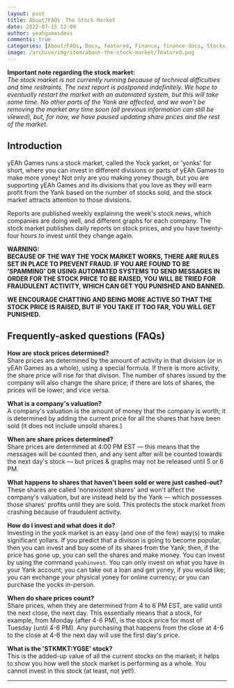 ```yaml
---
layout: post
title: About/FAQs﹕The Stock Market
date: 2022-07-15 12:09
author: yeahgamesdevs
comments: true
categories: [About/FAQs, Docs, featured, Finance, finance-docs, Stocks, Yank, yoney]
image: /archive/img/item/about-the-stock-market/featured.png
---
```

<!-- wp:paragraph -->
<p><strong>Important note regarding the stock market: </strong><br><em>The stock market is not currently running because of technical difficulties and time restraints. The next report is postponed indefinitely. We hope to eventually restart the market with an automated system, but this will take some time. No other parts of the Yank are affected, and we won't be removing the market any time soon (all previous information can still be viewed), but, for now, we have paused updating share prices and the rest of the market</em>.</p>
<!-- /wp:paragraph -->

<!-- wp:heading -->
<h2>Introduction</h2>
<!-- /wp:heading -->

<!-- wp:paragraph -->
<p>yEAh Games runs a stock market, called the Yock yarket, or 'yonks' for short, where you can invest in different divisions or parts of yEAh Games to make more yoney! Not only are you making yoney though, but you are supporting yEAh Games and its divisions that you love as they will earn profit from the Yank based on the number of stocks sold, and the stock market attracts attention to those divisions. </p>
<!-- /wp:paragraph -->

<!-- wp:paragraph -->
<p>Reports are published weekly explaining the week's stock news, which companies are doing well, and different graphs for each company. The stock market publishes daily reports on stock prices, and you have twenty-four hours to invest until they change again.</p>
<!-- /wp:paragraph -->

<!-- wp:paragraph {"textColor":"vivid-red"} -->
<p class="has-vivid-red-color has-text-color"><strong>WARNING: </strong><br><strong>BECAUSE OF THE WAY THE YOCK MARKET WORKS, THERE ARE RULES SET IN PLACE TO PREVENT FRAUD. IF YOU ARE FOUND TO BE 'SPAMMING' OR USING AUTOMATED SYSTEMS TO SEND MESSAGES IN ORDER FOR THE STOCK PRICE TO BE RAISED, YOU WILL BE TRIED FOR FRAUDULENT ACTIVITY, WHICH CAN GET YOU PUNISHED AND BANNED. </strong></p>
<!-- /wp:paragraph -->

<!-- wp:paragraph {"textColor":"vivid-red"} -->
<p class="has-vivid-red-color has-text-color"><strong>WE ENCOURAGE CHATTING AND BEING MORE ACTIVE SO THAT THE STOCK PRICE IS RAISED, BUT IF YOU TAKE IT TOO FAR, YOU WILL GET PUNISHED. </strong></p>
<!-- /wp:paragraph -->

<!-- wp:heading -->
<h2>Frequently-asked questions (FAQs)</h2>
<!-- /wp:heading -->

<!-- wp:paragraph -->
<p><strong>How are stock prices determined?</strong><br>Share prices are determined by the amount of activity in that division (or in yEAh Games as a whole), using a special formula. If there is more activity, the share price will rise for that divison. The number of shares issued by the company will also change the share price; if there are lots of shares, the prices will be lower; and vice versa.</p>
<!-- /wp:paragraph -->

<!-- wp:paragraph -->
<p><strong>What is a company's valuation?</strong><br>A company's valuation is the amount of money that the company is worth; it is determined by adding the current price for all the shares that have been sold (it does not include unsold shares.)</p>
<!-- /wp:paragraph -->

<!-- wp:paragraph -->
<p><strong>When are share prices determined?</strong><br>Share prices are determined at 4:00 PM EST — this means that the messages will be counted then, and any sent after will be counted towards the next day's stock — but prices &amp; graphs may not be released until 5 or 6 PM.</p>
<!-- /wp:paragraph -->

<!-- wp:paragraph -->
<p><strong>What happens to shares that haven't been sold or were just cashed-out?</strong><br>These shares are called 'nonexistent shares' and won't affect the company's valuation, but are instead held by the Yank — which possesses those shares' profits until they are sold. This protects the stock market from crashing because of fraudulent activity.</p>
<!-- /wp:paragraph -->

<!-- wp:paragraph -->
<p><strong>How do I invest and what does it do?</strong><br>Investing in the yock market is an easy (and one of the few) way(s) to make significant yollars. If you predict that a divison is going to become popular, then you can invest and buy some of its shares from the Yank; then, if the price has gone up, you can sell the shares and make money. You can invest by using the command <code>yeahinvest</code>. You can only invest on what you have in your Yank account; you can take out a loan and get yoney, if you would like; you can exchange your physical yoney for online currency; or you can purchase the yocks in-person.</p>
<!-- /wp:paragraph -->

<!-- wp:paragraph -->
<p><strong>When do share prices count?</strong><br>Share prices, when they are determined from 4 to 6 PM EST, are valid until the next close, the next day. This essentially means that a stock, for example, from Monday (after 4-6 PM), is the stock price for most of Tuesday (until 4-6 PM). Any purchasing that happens from the close at 4-6 to the close at 4-6 the next day will use the first day's price.</p>
<!-- /wp:paragraph -->

<!-- wp:paragraph -->
<p><strong>What is the 'STKMKT:YGSE' stock?</strong><br>This is the added-up value of all the current stocks on the market; it helps to show you how well the stock market is performing as a whole. You cannot invest in this stock (at least, not yet!).</p>
<!-- /wp:paragraph -->

<!-- wp:separator -->
<hr class="wp-block-separator has-alpha-channel-opacity" />
<!-- /wp:separator -->
